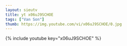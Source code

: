 ```yaml
--- 
layout: sieutv
title: yt x06uJ9SCHOE
tags: ["Van Son"]
thumb: https://img.youtube.com/vi/x06uJ9SCHOE/0.jpg
---
```

{% include youtube key="x06uJ9SCHOE" %} 
